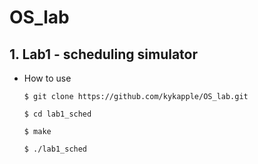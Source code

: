 # OS_lab

## 1. Lab1 - scheduling simulator

- How to use

  ```
  $ git clone https://github.com/kykapple/OS_lab.git

  $ cd lab1_sched
  
  $ make
  
  $ ./lab1_sched
  ```
